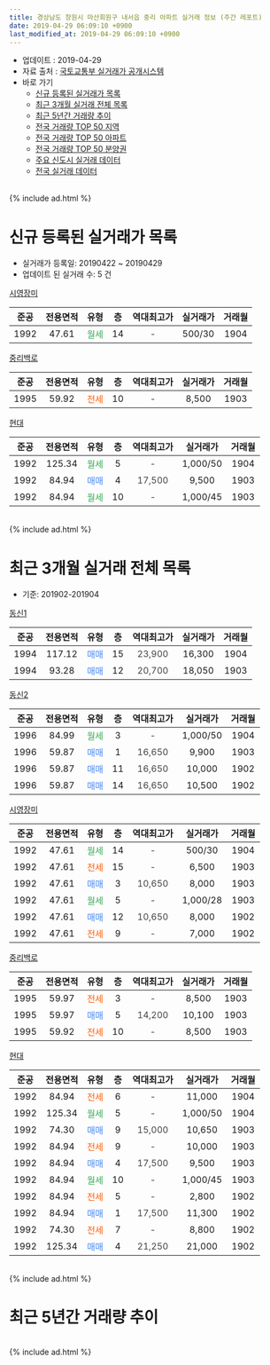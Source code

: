 ```yaml
---
title: 경상남도 창원시 마산회원구 내서읍 중리 아파트 실거래 정보 (주간 레포트)
date: 2019-04-29 06:09:10 +0900
last_modified_at: 2019-04-29 06:09:10 +0900
---
```


* 업데이트 : 2019-04-29
* 자료 출처 : [국토교통부 실거래가 공개시스템](http://rt.molit.go.kr)
* 바로 가기
    * [신규 등록된 실거래가 목록](#신규-등록된-실거래가-목록)
    * [최근 3개월 실거래 전체 목록](#최근-3개월-실거래-전체-목록)
    * [최근 5년간 거래량 추이](#최근-5년간-거래량-추이)
    * [전국 거래량 TOP 50 지역](https://inasie.github.io/apt-trade-info/최근-3개월-전국에서-가장-거래가-많이-발생한-지역)
    * [전국 거래량 TOP 50 아파트](https://inasie.github.io/apt-trade-info/최근-3개월-전국에서-가장-거래가-많이-발생한-아파트)
    * [전국 거래량 TOP 50 분양권](https://inasie.github.io/apt-trade-info/최근-3개월-전국에서-가장-거래가-많이-발생한-분양권)
    * [주요 신도시 실거래 데이터](https://inasie.github.io/apt-trade-info/주요-신도시)
    * [전국 실거래 데이터](https://inasie.github.io/apt-trade-info/전국)
<br>
{% include ad.html %}
<br>

# 신규 등록된 실거래가 목록
* 실거래가 등록일: 20190422 ~ 20190429
* 업데이트 된 실거래 수: 5 건


[시영장미](https://search.naver.com/search.naver?query=%EA%B2%BD%EC%83%81%EB%82%A8%EB%8F%84+%EC%B0%BD%EC%9B%90%EC%8B%9C+%EB%A7%88%EC%82%B0%ED%9A%8C%EC%9B%90%EA%B5%AC+%EB%82%B4%EC%84%9C%EC%9D%8D+%EC%A4%91%EB%A6%AC+%EC%8B%9C%EC%98%81%EC%9E%A5%EB%AF%B8)

|준공|전용면적|유형|층|역대최고가|실거래가|거래월|
|:---:|:---:|:---:|:---:|:---:|:---:|:---:|
|1992|47.61|<span style="color:#34a853">월세</span>|14|<span style="color:#444444">-</span>|500/30|1904|

[중리백로](https://search.naver.com/search.naver?query=%EA%B2%BD%EC%83%81%EB%82%A8%EB%8F%84+%EC%B0%BD%EC%9B%90%EC%8B%9C+%EB%A7%88%EC%82%B0%ED%9A%8C%EC%9B%90%EA%B5%AC+%EB%82%B4%EC%84%9C%EC%9D%8D+%EC%A4%91%EB%A6%AC+%EC%A4%91%EB%A6%AC%EB%B0%B1%EB%A1%9C)

|준공|전용면적|유형|층|역대최고가|실거래가|거래월|
|:---:|:---:|:---:|:---:|:---:|:---:|:---:|
|1995|59.92|<span style="color:#ff5a00">전세</span>|10|<span style="color:#444444">-</span>|8,500|1903|

[현대](https://search.naver.com/search.naver?query=%EA%B2%BD%EC%83%81%EB%82%A8%EB%8F%84+%EC%B0%BD%EC%9B%90%EC%8B%9C+%EB%A7%88%EC%82%B0%ED%9A%8C%EC%9B%90%EA%B5%AC+%EB%82%B4%EC%84%9C%EC%9D%8D+%EC%A4%91%EB%A6%AC+%ED%98%84%EB%8C%80)

|준공|전용면적|유형|층|역대최고가|실거래가|거래월|
|:---:|:---:|:---:|:---:|:---:|:---:|:---:|
|1992|125.34|<span style="color:#34a853">월세</span>|5|<span style="color:#444444">-</span>|1,000/50|1904|
|1992|84.94|<span style="color:#4285f3">매매</span>|4|<span style="color:#444444">17,500</span>|9,500|1903|
|1992|84.94|<span style="color:#34a853">월세</span>|10|<span style="color:#444444">-</span>|1,000/45|1903|


<br>
{% include ad.html %}
<br>

# 최근 3개월 실거래 전체 목록
* 기준: 201902-201904


[동신1](https://search.naver.com/search.naver?query=%EA%B2%BD%EC%83%81%EB%82%A8%EB%8F%84+%EC%B0%BD%EC%9B%90%EC%8B%9C+%EB%A7%88%EC%82%B0%ED%9A%8C%EC%9B%90%EA%B5%AC+%EB%82%B4%EC%84%9C%EC%9D%8D+%EC%A4%91%EB%A6%AC+%EB%8F%99%EC%8B%A01)

|준공|전용면적|유형|층|역대최고가|실거래가|거래월|
|:---:|:---:|:---:|:---:|:---:|:---:|:---:|
|1994|117.12|<span style="color:#4285f3">매매</span>|15|<span style="color:#444444">23,900</span>|16,300|1904|
|1994|93.28|<span style="color:#4285f3">매매</span>|12|<span style="color:#444444">20,700</span>|18,050|1903|

[동신2](https://search.naver.com/search.naver?query=%EA%B2%BD%EC%83%81%EB%82%A8%EB%8F%84+%EC%B0%BD%EC%9B%90%EC%8B%9C+%EB%A7%88%EC%82%B0%ED%9A%8C%EC%9B%90%EA%B5%AC+%EB%82%B4%EC%84%9C%EC%9D%8D+%EC%A4%91%EB%A6%AC+%EB%8F%99%EC%8B%A02)

|준공|전용면적|유형|층|역대최고가|실거래가|거래월|
|:---:|:---:|:---:|:---:|:---:|:---:|:---:|
|1996|84.99|<span style="color:#34a853">월세</span>|3|<span style="color:#444444">-</span>|1,000/50|1904|
|1996|59.87|<span style="color:#4285f3">매매</span>|1|<span style="color:#444444">16,650</span>|9,900|1903|
|1996|59.87|<span style="color:#4285f3">매매</span>|11|<span style="color:#444444">16,650</span>|10,000|1902|
|1996|59.87|<span style="color:#4285f3">매매</span>|14|<span style="color:#444444">16,650</span>|10,500|1902|

[시영장미](https://search.naver.com/search.naver?query=%EA%B2%BD%EC%83%81%EB%82%A8%EB%8F%84+%EC%B0%BD%EC%9B%90%EC%8B%9C+%EB%A7%88%EC%82%B0%ED%9A%8C%EC%9B%90%EA%B5%AC+%EB%82%B4%EC%84%9C%EC%9D%8D+%EC%A4%91%EB%A6%AC+%EC%8B%9C%EC%98%81%EC%9E%A5%EB%AF%B8)

|준공|전용면적|유형|층|역대최고가|실거래가|거래월|
|:---:|:---:|:---:|:---:|:---:|:---:|:---:|
|1992|47.61|<span style="color:#34a853">월세</span>|14|<span style="color:#444444">-</span>|500/30|1904|
|1992|47.61|<span style="color:#ff5a00">전세</span>|15|<span style="color:#444444">-</span>|6,500|1903|
|1992|47.61|<span style="color:#4285f3">매매</span>|3|<span style="color:#444444">10,650</span>|8,000|1903|
|1992|47.61|<span style="color:#34a853">월세</span>|5|<span style="color:#444444">-</span>|1,000/28|1903|
|1992|47.61|<span style="color:#4285f3">매매</span>|12|<span style="color:#444444">10,650</span>|8,000|1902|
|1992|47.61|<span style="color:#ff5a00">전세</span>|9|<span style="color:#444444">-</span>|7,000|1902|

[중리백로](https://search.naver.com/search.naver?query=%EA%B2%BD%EC%83%81%EB%82%A8%EB%8F%84+%EC%B0%BD%EC%9B%90%EC%8B%9C+%EB%A7%88%EC%82%B0%ED%9A%8C%EC%9B%90%EA%B5%AC+%EB%82%B4%EC%84%9C%EC%9D%8D+%EC%A4%91%EB%A6%AC+%EC%A4%91%EB%A6%AC%EB%B0%B1%EB%A1%9C)

|준공|전용면적|유형|층|역대최고가|실거래가|거래월|
|:---:|:---:|:---:|:---:|:---:|:---:|:---:|
|1995|59.97|<span style="color:#ff5a00">전세</span>|3|<span style="color:#444444">-</span>|8,500|1903|
|1995|59.97|<span style="color:#4285f3">매매</span>|5|<span style="color:#444444">14,200</span>|10,100|1903|
|1995|59.92|<span style="color:#ff5a00">전세</span>|10|<span style="color:#444444">-</span>|8,500|1903|

[현대](https://search.naver.com/search.naver?query=%EA%B2%BD%EC%83%81%EB%82%A8%EB%8F%84+%EC%B0%BD%EC%9B%90%EC%8B%9C+%EB%A7%88%EC%82%B0%ED%9A%8C%EC%9B%90%EA%B5%AC+%EB%82%B4%EC%84%9C%EC%9D%8D+%EC%A4%91%EB%A6%AC+%ED%98%84%EB%8C%80)

|준공|전용면적|유형|층|역대최고가|실거래가|거래월|
|:---:|:---:|:---:|:---:|:---:|:---:|:---:|
|1992|84.94|<span style="color:#ff5a00">전세</span>|6|<span style="color:#444444">-</span>|11,000|1904|
|1992|125.34|<span style="color:#34a853">월세</span>|5|<span style="color:#444444">-</span>|1,000/50|1904|
|1992|74.30|<span style="color:#4285f3">매매</span>|9|<span style="color:#444444">15,000</span>|10,650|1903|
|1992|84.94|<span style="color:#ff5a00">전세</span>|9|<span style="color:#444444">-</span>|10,000|1903|
|1992|84.94|<span style="color:#4285f3">매매</span>|4|<span style="color:#444444">17,500</span>|9,500|1903|
|1992|84.94|<span style="color:#34a853">월세</span>|10|<span style="color:#444444">-</span>|1,000/45|1903|
|1992|84.94|<span style="color:#ff5a00">전세</span>|5|<span style="color:#444444">-</span>|2,800|1902|
|1992|84.94|<span style="color:#4285f3">매매</span>|1|<span style="color:#444444">17,500</span>|11,300|1902|
|1992|74.30|<span style="color:#ff5a00">전세</span>|7|<span style="color:#444444">-</span>|8,800|1902|
|1992|125.34|<span style="color:#4285f3">매매</span>|4|<span style="color:#444444">21,250</span>|21,000|1902|


<br>
{% include ad.html %}
<br>

# 최근 5년간 거래량 추이


<div style="width:100%;">
    <canvas id="deal_progress" height="200"></canvas>
</div>

<script>
new Chart(document.getElementById("deal_progress"), {
    type: 'line',
    data: {
        labels: ['201404','201405','201406','201407','201408','201409','201410','201411','201412','201501','201502','201503','201504','201505','201506','201507','201508','201509','201510','201511','201512','201601','201602','201603','201604','201605','201606','201607','201608','201609','201610','201611','201612','201701','201702','201703','201704','201705','201706','201707','201708','201709','201710','201711','201712','201801','201802','201803','201804','201805','201806','201807','201808','201809','201810','201811','201812','201901','201902','201903','201904'],
        datasets: [{
            label: '매매',
            pointRadius: 1,
            data: [24, 8, 12, 9, 10, 20, 18, 8, 15, 14, 14, 29, 14, 15, 13, 16, 13, 16, 11, 18, 12, 20, 9, 10, 5, 13, 6, 9, 19, 9, 19, 9, 13, 6, 10, 9, 6, 6, 9, 5, 5, 8, 7, 5, 6, 9, 5, 5, 4, 6, 5, 7, 6, 8, 3, 2, 0, 6, 5, 6, 1],
            borderColor: "rgba(255, 201, 14, 1)",
            backgroundColor: "rgba(255, 201, 14, 0.5)",
            fill: false,
            lineTension: 0
        },{
            label: '전월세',
            pointRadius: 1,
            data: [7, 8, 6, 4, 9, 4, 8, 5, 10, 9, 8, 10, 6, 8, 3, 7, 6, 4, 7, 4, 6, 6, 5, 7, 3, 5, 5, 8, 7, 2, 9, 7, 6, 2, 8, 6, 8, 2, 5, 9, 2, 5, 9, 4, 5, 5, 3, 10, 8, 4, 6, 4, 1, 5, 9, 4, 5, 7, 3, 6, 4],
            borderColor: "rgba(0, 141, 185, 1)",
            backgroundColor: "rgba(0, 141, 185, 0.5)",
            fill: false,
            lineTension: 0
        }
        ]
    },
    options: {
        responsive: true,
        title: {
            display: false
        },
        tooltips: {
            mode: 'index',
            intersect: false
        },
        hover: {
            mode: 'nearest',
            intersect: true
        },
        scales: {
            xAxes: [{
                display: true,
                scaleLabel: {
                    display: true,
                    labelString: '년/월'
                }
            }],
            yAxes: [{
                display: true,
                ticks: {
                    suggestedMin: 0,
                },
                scaleLabel: {
                    display: true,
                    labelString: '실거래 수'
                }
            }]
        }
    }
});

</script>


<br>
{% include ad.html %}
<br>

